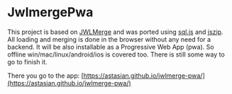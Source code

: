 # JwlmergePwa

This project is based on [JWLMerge](https://github.com/AntonyCorbett/JWLMerge) and was ported using [sql.js](https://github.com/kripken/sql.js/) and [jszip](https://github.com/Stuk/jszip).
All loading and merging is done in the browser without any need for a backend. It will be also installable as a Progressive Web App (pwa). So offline win/mac/linux/android/ios is covered too. There is still some way to go to finish it.

There you go to the app: 
 [https://astasian.github.io/jwlmerge-pwa/](https://astasian.github.io/jwlmerge-pwa/)


